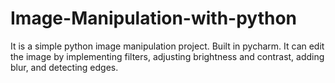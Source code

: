 # Image-Manipulation-with-python
It is a simple python image manipulation project. Built in pycharm.
It can edit the image by implementing filters, adjusting brightness and
contrast, adding blur, and detecting edges.
